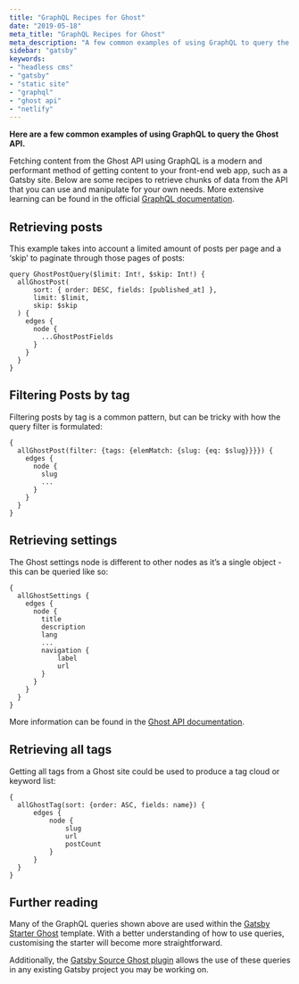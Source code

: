 ```yaml
---
title: "GraphQL Recipes for Ghost"
date: "2019-05-18"
meta_title: "GraphQL Recipes for Ghost"
meta_description: "A few common examples of using GraphQL to query the Ghost API"
sidebar: "gatsby"
keywords:
- "headless cms"
- "gatsby"
- "static site"
- "graphql"
- "ghost api"
- "netlify"
---
```


**Here are a few common examples of using GraphQL to query the Ghost API.**

Fetching content from the Ghost API using GraphQL is a modern and performant method of getting content to your front-end web app, such as a Gatsby site. Below are some recipes to retrieve chunks of data from the API that you can use and manipulate for your own needs. More extensive learning can be found in the official [GraphQL documentation](https://graphql.org/graphql-js/passing-arguments/).

## Retrieving posts

This example takes into account a limited amount of posts per page and a ‘skip’ to paginate through those pages of posts:

```js:title=Query
query GhostPostQuery($limit: Int!, $skip: Int!) {
  allGhostPost(
      sort: { order: DESC, fields: [published_at] },
      limit: $limit,
      skip: $skip
  ) {
    edges {
      node {
        ...GhostPostFields
      }
    }
  }
}
```

## Filtering Posts by tag

Filtering posts by tag is a common pattern, but can be tricky with how the query filter is formulated:

```js:title=Query
{
  allGhostPost(filter: {tags: {elemMatch: {slug: {eq: $slug}}}}) {
    edges {
      node {
        slug
        ...
      }
    }
  }
}
```

## Retrieving settings

The Ghost settings node is different to other nodes as it’s a single object - this can be queried like so:

```js:title=Query
{
  allGhostSettings {
    edges {
      node {
        title
        description
        lang
        ...
        navigation {
            label
            url
        }
      }
    }
  }
}
```

More information can be found in the [Ghost API documentation](https://docs.ghost.org/api/content/#settings).

## Retrieving all tags

Getting all tags from a Ghost site could be used to produce a tag cloud or keyword list:

```js:title=Query
{
  allGhostTag(sort: {order: ASC, fields: name}) {
      edges {
          node {
              slug
              url
              postCount
          }
      }
  }
}
```

## Further reading

Many of the GraphQL queries shown above are used within the [Gatsby Starter Ghost](https://github.com/tryghost/gatsby-starter-ghost) template. With a better understanding of how to use queries, customising the starter will become more straightforward.

Additionally, the [Gatsby Source Ghost plugin](https://github.com/TryGhost/gatsby-source-ghost) allows the use of these queries in any existing Gatsby project you may be working on.
